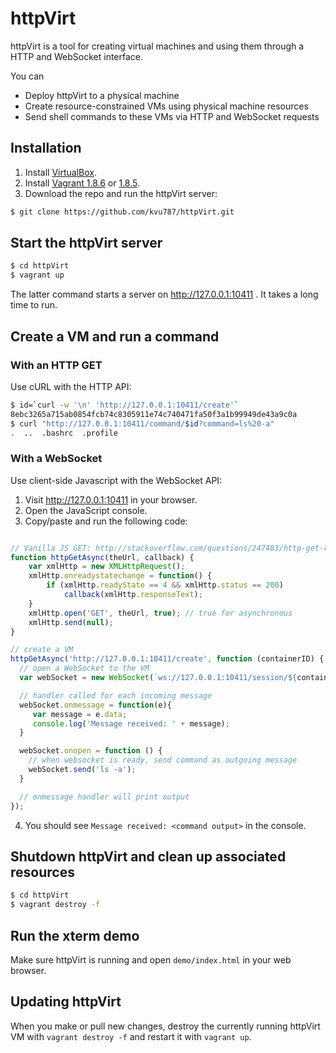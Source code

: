 # httpVirt

httpVirt is a tool for creating virtual machines and using them through a HTTP and WebSocket interface.

You can

* Deploy httpVirt to a physical machine
* Create resource-constrained VMs using physical machine resources
* Send shell commands to these VMs via HTTP and WebSocket requests

## Installation

1. Install [VirtualBox](https://www.virtualbox.org/wiki/Downloads).
2. Install [Vagrant 1.8.6](https://releases.hashicorp.com/vagrant/1.8.6) or [1.8.5](https://releases.hashicorp.com/vagrant/1.8.5).
3. Download the repo and run the httpVirt server:

```bash
$ git clone https://github.com/kvu787/httpVirt.git
```

## Start the httpVirt server

```bash
$ cd httpVirt
$ vagrant up
```

The latter command starts a server on http://127.0.0.1:10411 .
It takes a long time to run.

## Create a VM and run a command

### With an HTTP GET

Use cURL with the HTTP API:

```bash
$ id=`curl -w '\n' 'http://127.0.0.1:10411/create'`
8ebc3265a715ab0854fcb74c8305911e74c740471fa50f3a1b99949de43a9c0a
$ curl "http://127.0.0.1:10411/command/$id?command=ls%20-a"
.  ..  .bashrc  .profile
```

### With a WebSocket

Use client-side Javascript with the WebSocket API:

1. Visit http://127.0.0.1:10411 in your browser.
2. Open the JavaScript console.
3. Copy/paste and run the following code:

```javascript

// Vanilla JS GET: http://stackoverflow.com/questions/247483/http-get-request-in-javascript
function httpGetAsync(theUrl, callback) {
    var xmlHttp = new XMLHttpRequest();
    xmlHttp.onreadystatechange = function() {
        if (xmlHttp.readyState == 4 && xmlHttp.status == 200)
            callback(xmlHttp.responseText);
    }
    xmlHttp.open('GET', theUrl, true); // true for asynchronous
    xmlHttp.send(null);
}

// create a VM
httpGetAsync('http://127.0.0.1:10411/create', function (containerID) {
  // open a WebSocket to the VM
  var webSocket = new WebSocket(`ws://127.0.0.1:10411/session/${containerID}`);

  // handler called for each incoming message
  webSocket.onmessage = function(e){
     var message = e.data;
     console.log('Message received: ' + message);
  }

  webSocket.onopen = function () {
    // when websocket is ready, send command as outgoing message
    webSocket.send('ls -a');
  }

  // onmessage handler will print output
});
```

4. You should see `Message received: <command output>` in the console.

## Shutdown httpVirt and clean up associated resources

```bash
$ cd httpVirt
$ vagrant destroy -f
```

## Run the xterm demo

Make sure httpVirt is running and open `demo/index.html` in your web browser.

## Updating httpVirt

When you make or pull new changes, destroy the currently running httpVirt
VM with `vagrant destroy -f` and restart it with `vagrant up`.
